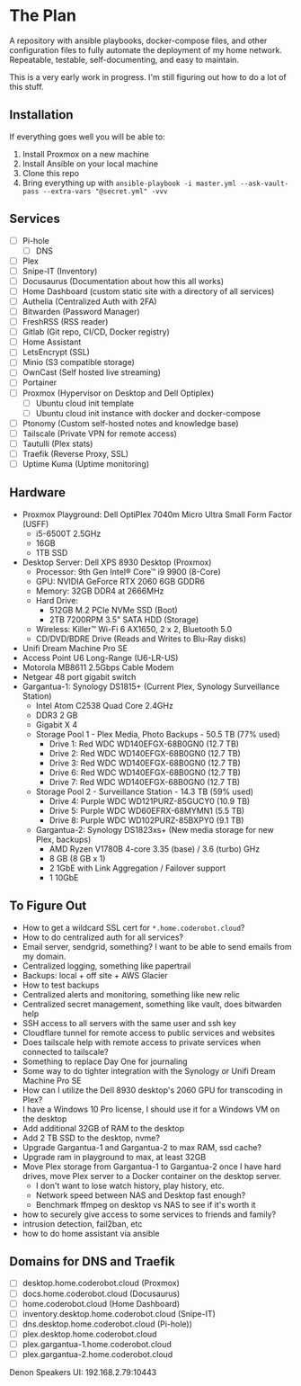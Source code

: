# The Plan

A repository with ansible playbooks, docker-compose files, and other configuration 
files to fully automate the deployment of my home network. Repeatable, testable, self-documenting,
and easy to maintain.

This is a very early work in progress. I'm still figuring out how to do a lot of this stuff.

## Installation
If everything goes well you will be able to:

1. Install Proxmox on a new machine
2. Install Ansible on your local machine
3. Clone this repo
4. Bring everything up with `ansible-playbook -i master.yml --ask-vault-pass --extra-vars "@secret.yml" -vvv`

## Services
- [ ] Pi-hole
  - [ ] DNS
- [ ] Plex
- [ ] Snipe-IT (Inventory)
- [ ] Docusaurus (Documentation about how this all works)
- [ ] Home Dashboard (custom static site with a directory of all services)
- [ ] Authelia (Centralized Auth with 2FA)
- [ ] Bitwarden (Password Manager)
- [ ] FreshRSS (RSS reader)
- [ ] Gitlab (Git repo, CI/CD, Docker registry)
- [ ] Home Assistant
- [ ] LetsEncrypt (SSL)
- [ ] Minio (S3 compatible storage)
- [ ] OwnCast (Self hosted live streaming)
- [ ] Portainer
- [ ] Proxmox (Hypervisor on Desktop and Dell Optiplex)
    - [ ] Ubuntu cloud init template
    - [ ] Ubuntu cloud init instance with docker and docker-compose
- [ ] Ptonomy (Custom self-hosted notes and knowledge base) 
- [ ] Tailscale (Private VPN for remote access)
- [ ] Tautulli (Plex stats)
- [ ] Traefik (Reverse Proxy, SSL)
- [ ] Uptime Kuma (Uptime monitoring)

## Hardware
- Proxmox Playground: Dell OptiPlex 7040m Micro Ultra Small Form Factor (USFF)
  - i5-6500T 2.5GHz 
  - 16GB 
  - 1TB SSD 
- Desktop Server: Dell XPS 8930 Desktop (Proxmox)
  - Processor: 9th Gen Intel® Core™ i9 9900 (8-Core)
  - GPU: NVIDIA GeForce RTX 2060 6GB GDDR6
  - Memory: 32GB DDR4 at 2666MHz
  - Hard Drive: 
    - 512GB M.2 PCIe NVMe SSD (Boot) 
    - 2TB 7200RPM 3.5" SATA HDD (Storage)
  - Wireless: Killer™ Wi-Fi 6 AX1650, 2 x 2, Bluetooth 5.0
  - CD/DVD/BDRE Drive (Reads and Writes to Blu-Ray disks)
- Unifi Dream Machine Pro SE
- Access Point U6 Long-Range (U6-LR-US)
- Motorola MB8611 2.5Gbps Cable Modem
- Netgear 48 port gigabit switch
- Gargantua-1: Synology DS1815+ (Current Plex, Synology Surveillance Station)
  - Intel Atom C2538 Quad Core 2.4GHz
  - DDR3 2 GB
  - Gigabit X 4
  - Storage Pool 1 - Plex Media, Photo Backups - 50.5 TB (77% used)
    - Drive 1: Red WDC WD140EFGX-68B0GN0 (12.7 TB)
    - Drive 2: Red WDC WD140EFGX-68B0GN0 (12.7 TB)
    - Drive 3: Red WDC WD140EFGX-68B0GN0 (12.7 TB)
    - Drive 6: Red WDC WD140EFGX-68B0GN0 (12.7 TB)
    - Drive 7: Red WDC WD140EFGX-68B0GN0 (12.7 TB)
  - Storage Pool 2 - Surveillance Station - 14.3 TB (59% used)
    - Drive 4: Purple WDC WD121PURZ-85GUCY0 (10.9 TB)
    - Drive 5: Purple WDC WD60EFRX-68MYMN1 (5.5 TB)
    - Drive 8: Purple WDC WD102PURZ-85BXPY0 (9.1 TB)
  - Gargantua-2: Synology DS1823xs+ (New media storage for new Plex, backups)
    - AMD Ryzen V1780B 4-core 3.35 (base) / 3.6 (turbo) GHz
    - 8 GB (8 GB x 1)
    - 2 1GbE with Link Aggregation / Failover support
    - 1 10GbE

## To Figure Out
- How to get a wildcard SSL cert for `*.home.coderobot.cloud`?
- How to do centralized auth for all services?
- Email server, sendgrid, something? I want to be able to send emails from my domain.
- Centralized logging, something like papertrail
- Backups: local + off site + AWS Glacier
- How to test backups
- Centralized alerts and monitoring, something like new relic
- Centralized secret management, something like vault, does bitwarden help
- SSH access to all servers with the same user and ssh key
- Cloudflare tunnel for remote access to public services and websites
- Does tailscale help with remote access to private services when connected to tailscale?
- Something to replace Day One for journaling
- Some way to do tighter integration with the Synology or Unifi Dream Machine Pro SE
- How can I utilize the Dell 8930 desktop's 2060 GPU for transcoding in Plex?
- I have a Windows 10 Pro license, I should use it for a Windows VM on the desktop
- Add additional 32GB of RAM to the desktop
- Add 2 TB SSD to the desktop, nvme?
- Upgrade Gargantua-1 and Gargantua-2 to max RAM, ssd cache?
- Upgrade ram in playground to max, at least 32GB
- Move Plex storage from Gargantua-1 to Gargantua-2 once I have hard drives, move Plex server 
  to a Docker container on the desktop server.
  - I don't want to lose watch history, play history, etc.
  - Network speed between NAS and Desktop fast enough?
  - Benchmark ffmpeg on desktop vs NAS to see if it's worth it
- how to securely give access to some services to friends and family?
- intrusion detection, fail2ban, etc
- how to do home assistant via ansible

## Domains for DNS and Traefik
- [ ] desktop.home.coderobot.cloud (Proxmox) 
- [ ] docs.home.coderobot.cloud (Docusaurus) 
- [ ] home.coderobot.cloud (Home Dashboard) 
- [ ] inventory.desktop.home.coderobot.cloud (Snipe-IT) 
- [ ] dns.desktop.home.coderobot.cloud (Pi-hole)) 
- [ ] plex.desktop.home.coderobot.cloud 
- [ ] plex.gargantua-1.home.coderobot.cloud 
- [ ] plex.gargantua-2.home.coderobot.cloud 

Denon Speakers UI: 192.168.2.79:10443







